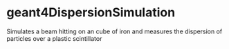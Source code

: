 # geant4DispersionSimulation
Simulates a beam hitting on an cube of iron and measures the dispersion of particles over a plastic scintillator
